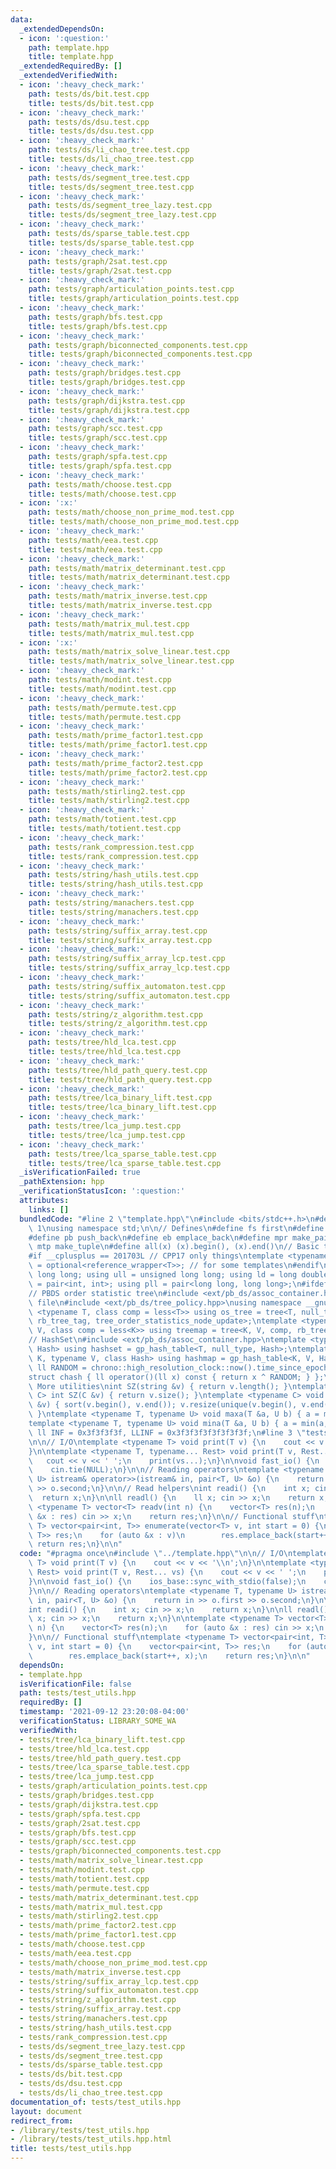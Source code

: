 ```yaml
---
data:
  _extendedDependsOn:
  - icon: ':question:'
    path: template.hpp
    title: template.hpp
  _extendedRequiredBy: []
  _extendedVerifiedWith:
  - icon: ':heavy_check_mark:'
    path: tests/ds/bit.test.cpp
    title: tests/ds/bit.test.cpp
  - icon: ':heavy_check_mark:'
    path: tests/ds/dsu.test.cpp
    title: tests/ds/dsu.test.cpp
  - icon: ':heavy_check_mark:'
    path: tests/ds/li_chao_tree.test.cpp
    title: tests/ds/li_chao_tree.test.cpp
  - icon: ':heavy_check_mark:'
    path: tests/ds/segment_tree.test.cpp
    title: tests/ds/segment_tree.test.cpp
  - icon: ':heavy_check_mark:'
    path: tests/ds/segment_tree_lazy.test.cpp
    title: tests/ds/segment_tree_lazy.test.cpp
  - icon: ':heavy_check_mark:'
    path: tests/ds/sparse_table.test.cpp
    title: tests/ds/sparse_table.test.cpp
  - icon: ':heavy_check_mark:'
    path: tests/graph/2sat.test.cpp
    title: tests/graph/2sat.test.cpp
  - icon: ':heavy_check_mark:'
    path: tests/graph/articulation_points.test.cpp
    title: tests/graph/articulation_points.test.cpp
  - icon: ':heavy_check_mark:'
    path: tests/graph/bfs.test.cpp
    title: tests/graph/bfs.test.cpp
  - icon: ':heavy_check_mark:'
    path: tests/graph/biconnected_components.test.cpp
    title: tests/graph/biconnected_components.test.cpp
  - icon: ':heavy_check_mark:'
    path: tests/graph/bridges.test.cpp
    title: tests/graph/bridges.test.cpp
  - icon: ':heavy_check_mark:'
    path: tests/graph/dijkstra.test.cpp
    title: tests/graph/dijkstra.test.cpp
  - icon: ':heavy_check_mark:'
    path: tests/graph/scc.test.cpp
    title: tests/graph/scc.test.cpp
  - icon: ':heavy_check_mark:'
    path: tests/graph/spfa.test.cpp
    title: tests/graph/spfa.test.cpp
  - icon: ':heavy_check_mark:'
    path: tests/math/choose.test.cpp
    title: tests/math/choose.test.cpp
  - icon: ':x:'
    path: tests/math/choose_non_prime_mod.test.cpp
    title: tests/math/choose_non_prime_mod.test.cpp
  - icon: ':heavy_check_mark:'
    path: tests/math/eea.test.cpp
    title: tests/math/eea.test.cpp
  - icon: ':heavy_check_mark:'
    path: tests/math/matrix_determinant.test.cpp
    title: tests/math/matrix_determinant.test.cpp
  - icon: ':heavy_check_mark:'
    path: tests/math/matrix_inverse.test.cpp
    title: tests/math/matrix_inverse.test.cpp
  - icon: ':heavy_check_mark:'
    path: tests/math/matrix_mul.test.cpp
    title: tests/math/matrix_mul.test.cpp
  - icon: ':x:'
    path: tests/math/matrix_solve_linear.test.cpp
    title: tests/math/matrix_solve_linear.test.cpp
  - icon: ':heavy_check_mark:'
    path: tests/math/modint.test.cpp
    title: tests/math/modint.test.cpp
  - icon: ':heavy_check_mark:'
    path: tests/math/permute.test.cpp
    title: tests/math/permute.test.cpp
  - icon: ':heavy_check_mark:'
    path: tests/math/prime_factor1.test.cpp
    title: tests/math/prime_factor1.test.cpp
  - icon: ':heavy_check_mark:'
    path: tests/math/prime_factor2.test.cpp
    title: tests/math/prime_factor2.test.cpp
  - icon: ':heavy_check_mark:'
    path: tests/math/stirling2.test.cpp
    title: tests/math/stirling2.test.cpp
  - icon: ':heavy_check_mark:'
    path: tests/math/totient.test.cpp
    title: tests/math/totient.test.cpp
  - icon: ':heavy_check_mark:'
    path: tests/rank_compression.test.cpp
    title: tests/rank_compression.test.cpp
  - icon: ':heavy_check_mark:'
    path: tests/string/hash_utils.test.cpp
    title: tests/string/hash_utils.test.cpp
  - icon: ':heavy_check_mark:'
    path: tests/string/manachers.test.cpp
    title: tests/string/manachers.test.cpp
  - icon: ':heavy_check_mark:'
    path: tests/string/suffix_array.test.cpp
    title: tests/string/suffix_array.test.cpp
  - icon: ':heavy_check_mark:'
    path: tests/string/suffix_array_lcp.test.cpp
    title: tests/string/suffix_array_lcp.test.cpp
  - icon: ':heavy_check_mark:'
    path: tests/string/suffix_automaton.test.cpp
    title: tests/string/suffix_automaton.test.cpp
  - icon: ':heavy_check_mark:'
    path: tests/string/z_algorithm.test.cpp
    title: tests/string/z_algorithm.test.cpp
  - icon: ':heavy_check_mark:'
    path: tests/tree/hld_lca.test.cpp
    title: tests/tree/hld_lca.test.cpp
  - icon: ':heavy_check_mark:'
    path: tests/tree/hld_path_query.test.cpp
    title: tests/tree/hld_path_query.test.cpp
  - icon: ':heavy_check_mark:'
    path: tests/tree/lca_binary_lift.test.cpp
    title: tests/tree/lca_binary_lift.test.cpp
  - icon: ':heavy_check_mark:'
    path: tests/tree/lca_jump.test.cpp
    title: tests/tree/lca_jump.test.cpp
  - icon: ':heavy_check_mark:'
    path: tests/tree/lca_sparse_table.test.cpp
    title: tests/tree/lca_sparse_table.test.cpp
  _isVerificationFailed: true
  _pathExtension: hpp
  _verificationStatusIcon: ':question:'
  attributes:
    links: []
  bundledCode: "#line 2 \"template.hpp\"\n#include <bits/stdc++.h>\n#define DEBUG\
    \ 1\nusing namespace std;\n\n// Defines\n#define fs first\n#define sn second\n\
    #define pb push_back\n#define eb emplace_back\n#define mpr make_pair\n#define\
    \ mtp make_tuple\n#define all(x) (x).begin(), (x).end()\n// Basic type definitions\n\
    #if __cplusplus == 201703L // CPP17 only things\ntemplate <typename T> using opt_ref\
    \ = optional<reference_wrapper<T>>; // for some templates\n#endif\nusing ll =\
    \ long long; using ull = unsigned long long; using ld = long double;\nusing pii\
    \ = pair<int, int>; using pll = pair<long long, long long>;\n#ifdef __GNUG__\n\
    // PBDS order statistic tree\n#include <ext/pb_ds/assoc_container.hpp> // Common\
    \ file\n#include <ext/pb_ds/tree_policy.hpp>\nusing namespace __gnu_pbds;\ntemplate\
    \ <typename T, class comp = less<T>> using os_tree = tree<T, null_type, comp,\
    \ rb_tree_tag, tree_order_statistics_node_update>;\ntemplate <typename K, typename\
    \ V, class comp = less<K>> using treemap = tree<K, V, comp, rb_tree_tag, tree_order_statistics_node_update>;\n\
    // HashSet\n#include <ext/pb_ds/assoc_container.hpp>\ntemplate <typename T, class\
    \ Hash> using hashset = gp_hash_table<T, null_type, Hash>;\ntemplate <typename\
    \ K, typename V, class Hash> using hashmap = gp_hash_table<K, V, Hash>;\nconst\
    \ ll RANDOM = chrono::high_resolution_clock::now().time_since_epoch().count();\n\
    struct chash { ll operator()(ll x) const { return x ^ RANDOM; } };\n#endif\n//\
    \ More utilities\nint SZ(string &v) { return v.length(); }\ntemplate <typename\
    \ C> int SZ(C &v) { return v.size(); }\ntemplate <typename C> void UNIQUE(vector<C>\
    \ &v) { sort(v.begin(), v.end()); v.resize(unique(v.begin(), v.end()) - v.begin());\
    \ }\ntemplate <typename T, typename U> void maxa(T &a, U b) { a = max(a, b); }\n\
    template <typename T, typename U> void mina(T &a, U b) { a = min(a, b); }\nconst\
    \ ll INF = 0x3f3f3f3f, LLINF = 0x3f3f3f3f3f3f3f3f;\n#line 3 \"tests/test_utils.hpp\"\
    \n\n// I/O\ntemplate <typename T> void print(T v) {\n    cout << v << '\\n';\n\
    }\n\ntemplate <typename T, typename... Rest> void print(T v, Rest... vs) {\n \
    \   cout << v << ' ';\n    print(vs...);\n}\n\nvoid fast_io() {\n    ios_base::sync_with_stdio(false);\n\
    \    cin.tie(NULL);\n}\n\n// Reading operators\ntemplate <typename T, typename\
    \ U> istream& operator>>(istream& in, pair<T, U> &o) {\n    return in >> o.first\
    \ >> o.second;\n}\n\n// Read helpers\nint readi() {\n    int x; cin >> x;\n  \
    \  return x;\n}\n\nll readl() {\n    ll x; cin >> x;\n    return x;\n}\n\ntemplate\
    \ <typename T> vector<T> readv(int n) {\n    vector<T> res(n);\n    for (auto\
    \ &x : res) cin >> x;\n    return res;\n}\n\n// Functional stuff\ntemplate <typename\
    \ T> vector<pair<int, T>> enumerate(vector<T> v, int start = 0) {\n    vector<pair<int,\
    \ T>> res;\n    for (auto &x : v)\n        res.emplace_back(start++, x);\n   \
    \ return res;\n}\n\n"
  code: "#pragma once\n#include \"../template.hpp\"\n\n// I/O\ntemplate <typename\
    \ T> void print(T v) {\n    cout << v << '\\n';\n}\n\ntemplate <typename T, typename...\
    \ Rest> void print(T v, Rest... vs) {\n    cout << v << ' ';\n    print(vs...);\n\
    }\n\nvoid fast_io() {\n    ios_base::sync_with_stdio(false);\n    cin.tie(NULL);\n\
    }\n\n// Reading operators\ntemplate <typename T, typename U> istream& operator>>(istream&\
    \ in, pair<T, U> &o) {\n    return in >> o.first >> o.second;\n}\n\n// Read helpers\n\
    int readi() {\n    int x; cin >> x;\n    return x;\n}\n\nll readl() {\n    ll\
    \ x; cin >> x;\n    return x;\n}\n\ntemplate <typename T> vector<T> readv(int\
    \ n) {\n    vector<T> res(n);\n    for (auto &x : res) cin >> x;\n    return res;\n\
    }\n\n// Functional stuff\ntemplate <typename T> vector<pair<int, T>> enumerate(vector<T>\
    \ v, int start = 0) {\n    vector<pair<int, T>> res;\n    for (auto &x : v)\n\
    \        res.emplace_back(start++, x);\n    return res;\n}\n\n"
  dependsOn:
  - template.hpp
  isVerificationFile: false
  path: tests/test_utils.hpp
  requiredBy: []
  timestamp: '2021-09-12 23:20:08-04:00'
  verificationStatus: LIBRARY_SOME_WA
  verifiedWith:
  - tests/tree/lca_binary_lift.test.cpp
  - tests/tree/hld_lca.test.cpp
  - tests/tree/hld_path_query.test.cpp
  - tests/tree/lca_sparse_table.test.cpp
  - tests/tree/lca_jump.test.cpp
  - tests/graph/articulation_points.test.cpp
  - tests/graph/bridges.test.cpp
  - tests/graph/dijkstra.test.cpp
  - tests/graph/spfa.test.cpp
  - tests/graph/2sat.test.cpp
  - tests/graph/bfs.test.cpp
  - tests/graph/scc.test.cpp
  - tests/graph/biconnected_components.test.cpp
  - tests/math/matrix_solve_linear.test.cpp
  - tests/math/modint.test.cpp
  - tests/math/totient.test.cpp
  - tests/math/permute.test.cpp
  - tests/math/matrix_determinant.test.cpp
  - tests/math/matrix_mul.test.cpp
  - tests/math/stirling2.test.cpp
  - tests/math/prime_factor2.test.cpp
  - tests/math/prime_factor1.test.cpp
  - tests/math/choose.test.cpp
  - tests/math/eea.test.cpp
  - tests/math/choose_non_prime_mod.test.cpp
  - tests/math/matrix_inverse.test.cpp
  - tests/string/suffix_array_lcp.test.cpp
  - tests/string/suffix_automaton.test.cpp
  - tests/string/z_algorithm.test.cpp
  - tests/string/suffix_array.test.cpp
  - tests/string/manachers.test.cpp
  - tests/string/hash_utils.test.cpp
  - tests/rank_compression.test.cpp
  - tests/ds/segment_tree_lazy.test.cpp
  - tests/ds/segment_tree.test.cpp
  - tests/ds/sparse_table.test.cpp
  - tests/ds/bit.test.cpp
  - tests/ds/dsu.test.cpp
  - tests/ds/li_chao_tree.test.cpp
documentation_of: tests/test_utils.hpp
layout: document
redirect_from:
- /library/tests/test_utils.hpp
- /library/tests/test_utils.hpp.html
title: tests/test_utils.hpp
---
```


